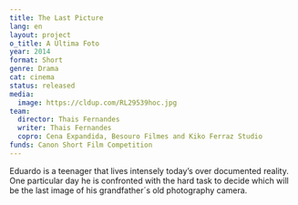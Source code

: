 ```yaml
---
title: The Last Picture
lang: en
layout: project
o_title: A Última Foto
year: 2014
format: Short
genre: Drama
cat: cinema
status: released
media:
  image: https://cldup.com/RL29539hoc.jpg
team:
  director: Thais Fernandes
  writer: Thais Fernandes
  copro: Cena Expandida, Besouro Filmes and Kiko Ferraz Studio
funds: Canon Short Film Competition
---
```


Eduardo is a teenager that lives intensely today’s over documented reality. One particular day he is confronted with the hard task to decide which will be the last image of his grandfather´s old photography camera.
